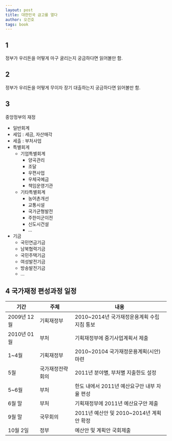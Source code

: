```yaml
---
layout: post
title: 대한민국 금고를 열다
author: 오건호
tags: book
---
```


## 1
정부가 우리돈을 어떻게 마구 굴리는지 궁금하다면 읽어볼만 함.

## 2 
정부가 우리돈을 어떻게 무이자 장기 대출하는지 궁금하다면 읽어볼만 함.

## 3 
중앙정부의 재정

* 일반회계
* 세입 : 세금, 자산매각
* 세출 : 부처사업
* 특별회게
    - 기업특별회계
        - 양곡관리
        - 조달
        - 우편사업
        - 우체국예금
        - 책임운영기관
    - 기타특별회계
        - 농어촌개선
        - 교통시설
        - 국가균형발전
        - 주한미군이전
        - 신도시건설
        - ...
* 기금
    - 국민연금기금
    - 남북협력기금
    - 국민주택기금
    - 여성발전기금
    - 방송발전기금
    - ...

 

## 4 국가재정 편성과정 일정

| 기간        | 주체          | 내용                                   |
|------------|---------------|----------------------------------------|
| 2009년 12월 | 기획재정부     | 2010~2014년 국가재정운용계획 수립 지침 통보 |
| 2010년 01월 | 부처          | 기획재정부에 중기사업계획서 제출            |
| 1~4월      | 기획재정부      | 2010~20104 국가재정운용계획(시안) 마련     | 
| 5월	    | 국가재정전략회의 |	2011년 분야별, 부처별 지출한도 설정     |
| 5~6월	    | 부처	       | 한도 내에서 2011년 예산요구안 내부 자율 편성 |
| 6월 말	   | 부처	          | 기획재정부에 2011년 예산요구안 제출         |
| 9월 말	   | 국무회의	     | 2011년 예산안 및 2010~2014년 계획안 확정    |
| 10월 2일   | 정부	          |예산안 및 계획안 국회제출